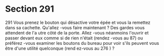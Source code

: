 # Section 291

291
Vous prenez le bouton qui désactive votre épée et vous la
remettez dans sa cachette. Qu'allez -vous faire maintenant ? Des
gardes vous attendent de l'a utre côté de la porte. Allez -vous
néanmoins l'ouvrir et passer devant eux comme si de rien n'était
(rendez -vous au 87) ou préférez -vous examiner les boutons du
bureau pour voir s'ils peuvent vous être d'une utilité quelconque
(rend ez-vous au 276 ) ?
